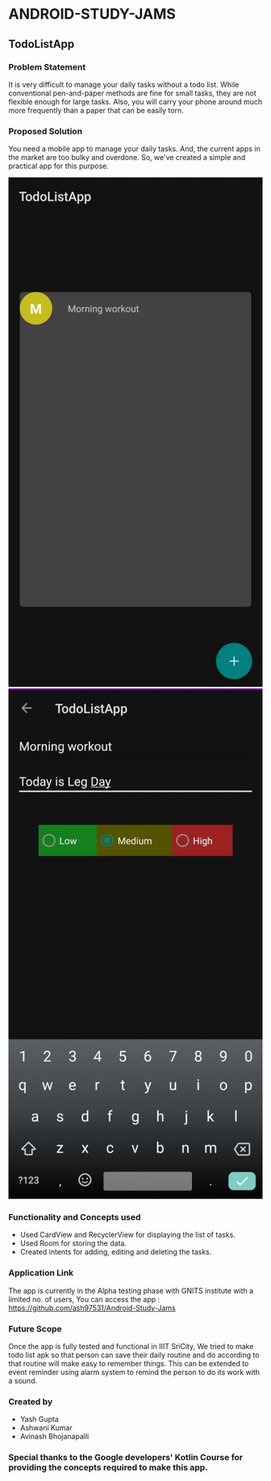 # ANDROID-STUDY-JAMS

## TodoListApp

### Problem Statement

It is very difficult to manage your daily tasks without a todo list. While conventional pen-and-paper methods are fine for small tasks, they are not flexible enough for large tasks. Also, you will carry your phone around much more frequently than a paper that can be easily torn.

### Proposed Solution

You need a mobile app to manage your daily tasks. And, the current apps in the market are too bulky and overdone. So, we've created a simple and practical app for this purpose.

   ![homepage](pic1.jpeg)
   ![create_page](pic2.jpeg)

### Functionality and Concepts used

- Used CardView and RecyclerView for displaying the list of tasks.
- Used Room for storing the data.
- Created intents for adding, editing and deleting the tasks.

### Application Link 

The app is currently in the Alpha testing phase with GNITS institute with a limited no. of users, You can access the app : https://github.com/ash97531/Android-Study-Jams

### Future Scope

Once the app is fully tested and functional in IIIT SriCity, We tried to make todo list apk so that person can save their daily routine and do according to that routine will make easy to remember things. This can be extended to event reminder using alarm system to remind the person to do its work with a sound. 

### Created by

- Yash Gupta
- Ashwani Kumar
- Avinash Bhojanapalli

### Special thanks to the Google developers' Kotlin Course for providing the concepts required to make this app.

